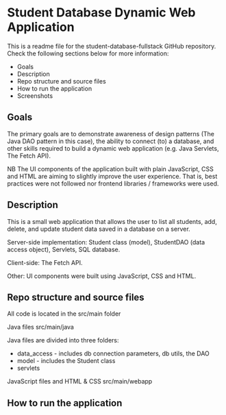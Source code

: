 # Student Database Dynamic Web Application

This is a readme file for the student-database-fullstack GitHub repository. Check the following sections below for more information:

* Goals
* Description
* Repo structure and source files
* How to run the application
* Screenshots

## Goals

The primary goals are to demonstrate awareness of design patterns (The Java DAO pattern in this case), the ability to connect (to) a database, and other skills required to build a dynamic web application (e.g. Java Servlets, The Fetch API).

NB The UI components of the application built with plain JavaScript, CSS and HTML are aiming to slightly improve the user experience. That is, best practices were not followed nor frontend libraries / frameworks were used.

## Description

This is a small web application that allows the user to list all students, add, delete, and update student data saved in a database on a server.

Server-side implementation: Student class (model), StudentDAO (data access object), Servlets, SQL database.  

Client-side: The Fetch API. 

Other: UI components were built using JavaScript, CSS and HTML.

## Repo structure and source files

All code is located in the src/main folder

Java files src/main/java

Java files are divided into three folders:
* data_access - includes db connection parameters, db utils, the DAO
* model - includes the Student class
* servlets

JavaScript files and HTML & CSS src/main/webapp

## How to run the application